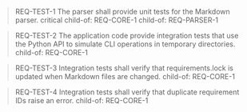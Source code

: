 > REQ-TEST-1
> The parser shall provide unit tests for the Markdown parser.
> critical
> child-of: REQ-CORE-1
> child-of: REQ-PARSER-1

> REQ-TEST-2
> The application code provide integration tests that use the Python API to simulate CLI operations in temporary directories.
> child-of: REQ-CORE-1

> REQ-TEST-3
> Integration tests shall verify that requirements.lock is updated when Markdown files are changed.
> child-of: REQ-CORE-1

> REQ-TEST-4
> Integration tests shall verify that duplicate requirement IDs raise an error.
> child-of: REQ-CORE-1 